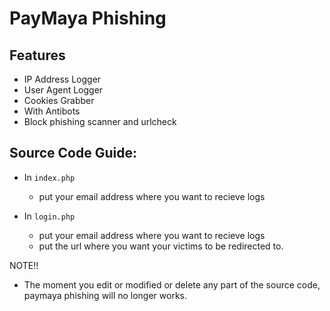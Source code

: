 # PayMaya Phishing

## Features

- IP Address Logger
- User Agent Logger
- Cookies Grabber
- With Antibots
- Block phishing scanner and urlcheck

## Source Code Guide:

* In `index.php`
   - put your email address where you want to recieve logs

* In `login.php`
   - put your email address where you want to recieve logs
   - put the url where you want your victims to be redirected to.

NOTE!!
* The moment you edit or modified or delete any part of the source code, paymaya phishing will no longer works.
